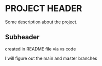 # PROJECT HEADER

Some description about the project.

## Subheader

created in README file via vs code

I will figure out the main and master branches
